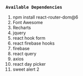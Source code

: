 ### `Available Dependencies`
1. npm install react-router-dom@6
2. Font Awesome
3. Recharts
4. jquery
5. react hook form
6. react firebase hooks
7. firebase
8. react query
9. axios
10. react day picker
11. sweet alert 2
